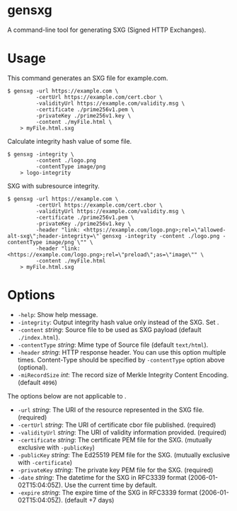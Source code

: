 # gensxg

A command-line tool for generating SXG (Signed HTTP Exchanges).

# Usage

This command generates an SXG file for example.com.

```ShellSession
$ gensxg -url https://example.com \
         -certUrl https://example.com/cert.cbor \
         -validityUrl https://example.com/validity.msg \
         -certificate ./prime256v1.pem \
         -privateKey ./prime256v1.key \
         -content ./myFile.html \
    > myFile.html.sxg
```

Calculate integrity hash value of some file.

```ShellSession
$ gensxg -integrity \
         -content ./logo.png
         -contentType image/png
    > logo-integrity
```

SXG with subresource integrity.

```ShellSession
$ gensxg -url https://example.com \
         -certUrl https://example.com/cert.cbor \
         -validityUrl https://example.com/validity.msg \
         -certificate ./prime256v1.pem \
         -privateKey ./prime256v1.key \
         -header "link: <https://example.com/logo.png>;rel=\"allowed-alt-sxg\";header-integrity=\"`gensxg -integrity -content ./logo.png -contentType image/png`\"" \
         -header "link: <https://example.com/logo.png>;rel=\"preload\";as=\"image\"" \
         -content ./myFile.html
    > myFile.html.sxg
```

# Options

- `-help`:                 Show help message.
- `-integrity`:            Output integrity hash value only instead of the SXG. Set <integrity hash only mode>.
- `-content` _string_:     Source file to be used as SXG payload (default `./index.html`).
- `-contentType` _string_: Mime type of Source file (default `text/html`).
- `-header` _string_:      HTTP response header. You can use this option multiple times.
                           Content-Type should be specified by `-contentType` option above (optional).
- `-miRecordSize` _int_:   The record size of Merkle Integrity Content Encoding. (default `4096`)

The options below are not applicable to <integrity hash only mode>.

- `-url` _string_:         The URI of the resource represented in the SXG file. (required)
- `-certUrl` _string_:     The URI of certificate cbor file published. (required)
- `-validityUrl` _string_: The URI of validity information provided. (required)
- `-certificate` _string_: The certificate PEM file for the SXG. (mutually exclusive with `-publicKey`)
- `-publicKey` _string_:   The Ed25519 PEM file for the SXG. (mutually exclusive with `-certificate`)
- `-privateKey` _string_:  The private key PEM file for the SXG. (required)
- `-date` _string_:        The datetime for the SXG in RFC3339 format (2006-01-02T15:04:05Z). Use the current time by default.
- `-expire` _string_:      The expire time of the SXG in RFC3339 format (2006-01-02T15:04:05Z). (default <date> +7 days)
